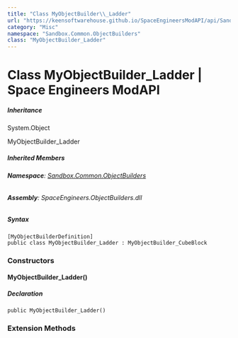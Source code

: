 ```yaml
---
title: "Class MyObjectBuilder\\_Ladder"
url: "https://keensoftwarehouse.github.io/SpaceEngineersModAPI/api/Sandbox.Common.ObjectBuilders.MyObjectBuilder_Ladder.html"
category: "Misc"
namespace: "Sandbox.Common.ObjectBuilders"
class: "MyObjectBuilder_Ladder"
---
```


# Class MyObjectBuilder\_Ladder | Space Engineers ModAPI

##### Inheritance

System.Object

MyObjectBuilder\_Ladder

##### Inherited Members

###### **Namespace**: [Sandbox.Common.ObjectBuilders](https://keensoftwarehouse.github.io/SpaceEngineersModAPI/api/Sandbox.Common.ObjectBuilders.html)

###### **Assembly**: SpaceEngineers.ObjectBuilders.dll

##### Syntax

```
[MyObjectBuilderDefinition]
public class MyObjectBuilder_Ladder : MyObjectBuilder_CubeBlock
```

### Constructors

#### MyObjectBuilder\_Ladder()

##### Declaration

```
public MyObjectBuilder_Ladder()
```

### Extension Methods